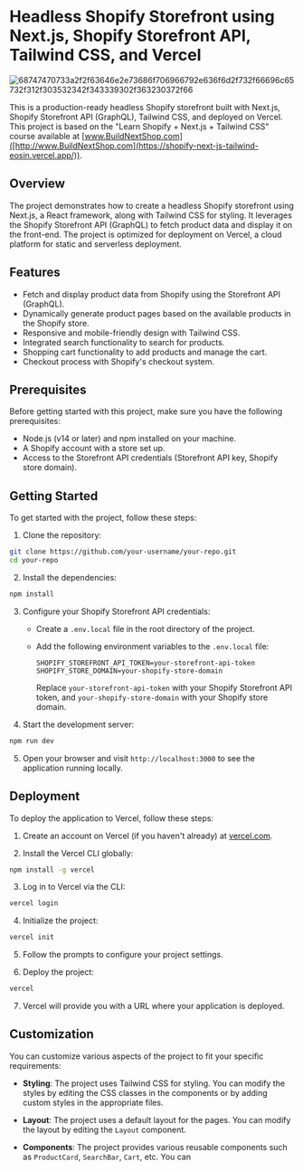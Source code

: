 # Headless Shopify Storefront using Next.js, Shopify Storefront API, Tailwind CSS, and Vercel


![68747470733a2f2f63646e2e73686f706966792e636f6d2f732f66696c65732f312f303532342f343339302f363230372f66](https://user-images.githubusercontent.com/77645494/236155454-65b57bf1-2dfc-4b6a-88f6-705fc0f92bad.gif)


This is a production-ready headless Shopify storefront built with Next.js, Shopify Storefront API (GraphQL), Tailwind CSS, and deployed on Vercel. This project is based on the "Learn Shopify + Next.js + Tailwind CSS" course available at [www.BuildNextShop.com]([http://www.BuildNextShop.com](https://shopify-next-js-tailwind-eosin.vercel.app/)).

## Overview

The project demonstrates how to create a headless Shopify storefront using Next.js, a React framework, along with Tailwind CSS for styling. It leverages the Shopify Storefront API (GraphQL) to fetch product data and display it on the front-end. The project is optimized for deployment on Vercel, a cloud platform for static and serverless deployment.

## Features

- Fetch and display product data from Shopify using the Storefront API (GraphQL).
- Dynamically generate product pages based on the available products in the Shopify store.
- Responsive and mobile-friendly design with Tailwind CSS.
- Integrated search functionality to search for products.
- Shopping cart functionality to add products and manage the cart.
- Checkout process with Shopify's checkout system.

## Prerequisites

Before getting started with this project, make sure you have the following prerequisites:

- Node.js (v14 or later) and npm installed on your machine.
- A Shopify account with a store set up.
- Access to the Storefront API credentials (Storefront API key, Shopify store domain).

## Getting Started

To get started with the project, follow these steps:

1. Clone the repository:

```bash
git clone https://github.com/your-username/your-repo.git
cd your-repo
```

2. Install the dependencies:

```bash
npm install
```

3. Configure your Shopify Storefront API credentials:

   - Create a `.env.local` file in the root directory of the project.
   - Add the following environment variables to the `.env.local` file:

     ```plaintext
     SHOPIFY_STOREFRONT_API_TOKEN=your-storefront-api-token
     SHOPIFY_STORE_DOMAIN=your-shopify-store-domain
     ```

     Replace `your-storefront-api-token` with your Shopify Storefront API token, and `your-shopify-store-domain` with your Shopify store domain.

4. Start the development server:

```bash
npm run dev
```

5. Open your browser and visit `http://localhost:3000` to see the application running locally.

## Deployment

To deploy the application to Vercel, follow these steps:

1. Create an account on Vercel (if you haven't already) at [vercel.com](https://vercel.com).

2. Install the Vercel CLI globally:

```bash
npm install -g vercel
```

3. Log in to Vercel via the CLI:

```bash
vercel login
```

4. Initialize the project:

```bash
vercel init
```

5. Follow the prompts to configure your project settings.

6. Deploy the project:

```bash
vercel
```

7. Vercel will provide you with a URL where your application is deployed.

## Customization

You can customize various aspects of the project to fit your specific requirements:

- **Styling**: The project uses Tailwind CSS for styling. You can modify the styles by editing the CSS classes in the components or by adding custom styles in the appropriate files.

- **Layout**: The project uses a default layout for the pages. You can modify the layout by editing the `Layout` component.

- **Components**: The project provides various reusable components such as `ProductCard`, `SearchBar`, `Cart`, etc. You can
